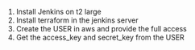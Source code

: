 1. Install Jenkins on t2 large
2. Install terraform in the jenkins server
3. Create the USER in aws and provide the full access
4. Get the access_key and secret_key from the USER
